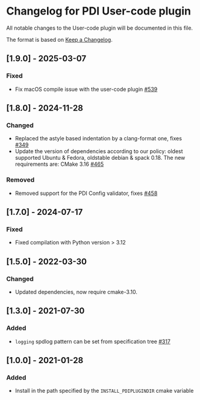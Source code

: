 # Changelog for PDI User-code plugin
All notable changes to the User-code plugin will be documented in this file.

The format is based on [Keep a Changelog](https://keepachangelog.com/en/1.0.0/).


## [1.9.0] - 2025-03-07

### Fixed
* Fix macOS compile issue with the user-code plugin 
  [#539](https://github.com/pdidev/pdi/issues/539)


## [1.8.0] - 2024-11-28

### Changed
* Replaced the astyle based indentation by a clang-format one, fixes
  [#349](https://gitlab.maisondelasimulation.fr/pdidev/pdi/-/issues/349)
* Update the version of dependencies according to our policy: oldest supported
  Ubuntu & Fedora, oldstable debian & spack 0.18. The new requirements are:
  CMake 3.16
  [#465](https://github.com/pdidev/pdi/issues/465)

### Removed
* Removed support for the PDI Config validator, fixes
  [#458](https://gitlab.maisondelasimulation.fr/pdidev/pdi/-/issues/458)


## [1.7.0] - 2024-07-17

### Fixed
* Fixed compilation with Python version > 3.12


## [1.5.0] - 2022-03-30

### Changed
* Updated dependencies, now require cmake-3.10.


## [1.3.0] - 2021-07-30

### Added
* `logging` spdlog pattern can be set from specification tree
  [#317](https://gitlab.maisondelasimulation.fr/pdidev/pdi/-/issues/317)


## [1.0.0] - 2021-01-28

### Added
* Install in the path specified by the `INSTALL_PDIPLUGINDIR` cmake variable
